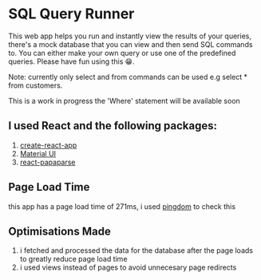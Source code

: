 # SQL Query Runner

This web app helps you run and instantly view the results of your queries, there's a mock database that you can view
and then send SQL commands to. You can either make your own query or use one of the predefined
queries. Please have fun using this 😁.

Note: currently only select and from commands can be used e.g select \* from customers.

This is a work in progress the 'Where' statement will be available soon

## I used **React** and the following packages:

1. [create-react-app](https://www.npmjs.com/package/create-react-app)
2. [Material UI](https://www.npmjs.com/package/material-ui)
3. [react-papaparse](https://react-papaparse.js.org/)

## Page Load Time

this app has a page load time of 271ms, i used [pingdom](https://tools.pingdom.com/#604414dd70400000) to check this

## Optimisations Made

1.  i fetched and processed the data for the database after the page loads to greatly reduce page load time
2.  i used views instead of pages to avoid unnecesary page redirects
